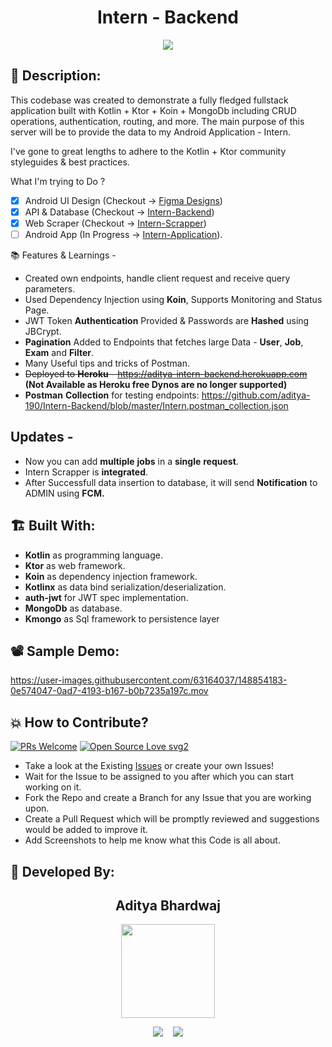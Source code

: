 <h1 align="center">Intern - Backend</h1>
<p align="center">
<img src="https://user-images.githubusercontent.com/63164037/148850158-c0db9ce4-e087-4ca8-8e94-f76e508f3f8f.png">
</p>

## 📜 Description:

This codebase was created to demonstrate a fully fledged fullstack application built with Kotlin + Ktor + Koin + MongoDb
including CRUD operations, authentication, routing, and more. The main purpose of this server will be to provide the
data to my Android Application - Intern.

I've gone to great lengths to adhere to the Kotlin + Ktor community styleguides & best practices.

What I'm trying to Do ?
- [x] Android UI Design (Checkout -> [Figma Designs](https://www.figma.com/file/gqLxGVytcxU1t1nzUvsCqk/Intern-Android-Application?node-id=0%3A1))
- [x] API & Database   (Checkout -> [Intern-Backend](https://github.com/aditya-190/Intern-Backend))
- [x] Web Scraper   (Checkout -> [Intern-Scrapper](https://github.com/aditya-190/Intern-Scrapper))
- [ ] Android App (In Progress -> [Intern-Application](https://github.com/aditya-190/Intern-Application)).

📚 Features & Learnings -

- Created own endpoints, handle client request and receive query parameters.
- Used Dependency Injection using **Koin**, Supports Monitoring and Status Page.
- JWT Token **Authentication** Provided & Passwords are **Hashed** using JBCrypt.
- **Pagination** Added to Endpoints that fetches large Data - **User**, **Job**, **Exam** and **Filter**.
- Many Useful tips and tricks of Postman.
- ~~Deployed to **Heroku** - https://aditya-intern-backend.herokuapp.com~~ **(Not Available as Heroku free Dynos are no longer supported)**
- **Postman** **Collection** for testing
  endpoints: https://github.com/aditya-190/Intern-Backend/blob/master/Intern.postman_collection.json
  
## Updates -
- Now you can add **multiple** **jobs** in a **single** **request**.
- Intern Scrapper is **integrated**.
- After Successfull data insertion to database, it will send **Notification** to ADMIN using **FCM.**

## 🏗 Built With:

- **Kotlin** as programming language.
- **Ktor** as web framework.
- **Koin** as dependency injection framework.
- **Kotlinx** as data bind serialization/deserialization.
- **auth-jwt** for JWT spec implementation.
- **MongoDb** as database.
- **Kmongo** as Sql framework to persistence layer

## 📽 Sample Demo:

https://user-images.githubusercontent.com/63164037/148854183-0e574047-0ad7-4193-b167-b0b7235a197c.mov

## 💥 How to Contribute?

[![PRs Welcome](https://img.shields.io/badge/PRs-welcome-brightgreen.svg?style=flat-square)](http://makeapullrequest.com)
[![Open Source Love svg2](https://badges.frapsoft.com/os/v2/open-source.svg?v=103)](https://github.com/ellerbrock/open-source-badges/)

- Take a look at the Existing [Issues](https://github.com/aditya-190/Intern-Backend/issues) or create your own Issues!
- Wait for the Issue to be assigned to you after which you can start working on it.
- Fork the Repo and create a Branch for any Issue that you are working upon.
- Create a Pull Request which will be promptly reviewed and suggestions would be added to improve it.
- Add Screenshots to help me know what this Code is all about.

## 👦 Developed By:

<h2 align="center">Aditya Bhardwaj</h2>
<p align="center">
  <a href="https://github.com/aditya-190"><img src="https://avatars.githubusercontent.com/u/63164037?v=4" width=150px height=150px /></a> 

<p align="center">
  <a target="_blank"href="https://www.linkedin.com/in/adi-bhardwaj/"><img src="https://img.shields.io/badge/linkedin-%230077B5.svg?&style=for-the-badge&logo=linkedin&logoColor=white" /></a>&nbsp;&nbsp;&nbsp;
  <a href="mailto:aadi.bbhardwaj@gmail.com?subject=Hello%20Aditya,%20From%20Github"><img src="https://img.shields.io/badge/gmail-%23D14836.svg?&style=for-the-badge&logo=gmail&logoColor=white" /></a>
